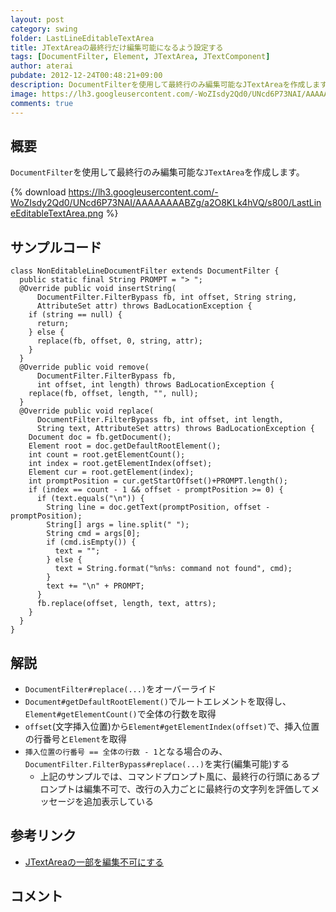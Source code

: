 ```yaml
---
layout: post
category: swing
folder: LastLineEditableTextArea
title: JTextAreaの最終行だけ編集可能になるよう設定する
tags: [DocumentFilter, Element, JTextArea, JTextComponent]
author: aterai
pubdate: 2012-12-24T00:48:21+09:00
description: DocumentFilterを使用して最終行のみ編集可能なJTextAreaを作成します。
image: https://lh3.googleusercontent.com/-WoZIsdy2Qd0/UNcd6P73NAI/AAAAAAAABZg/a2O8KLk4hVQ/s800/LastLineEditableTextArea.png
comments: true
---
```

## 概要
`DocumentFilter`を使用して最終行のみ編集可能な`JTextArea`を作成します。

{% download https://lh3.googleusercontent.com/-WoZIsdy2Qd0/UNcd6P73NAI/AAAAAAAABZg/a2O8KLk4hVQ/s800/LastLineEditableTextArea.png %}

## サンプルコード
<pre class="prettyprint"><code>class NonEditableLineDocumentFilter extends DocumentFilter {
  public static final String PROMPT = "&gt; ";
  @Override public void insertString(
      DocumentFilter.FilterBypass fb, int offset, String string,
      AttributeSet attr) throws BadLocationException {
    if (string == null) {
      return;
    } else {
      replace(fb, offset, 0, string, attr);
    }
  }
  @Override public void remove(
      DocumentFilter.FilterBypass fb,
      int offset, int length) throws BadLocationException {
    replace(fb, offset, length, "", null);
  }
  @Override public void replace(
      DocumentFilter.FilterBypass fb, int offset, int length,
      String text, AttributeSet attrs) throws BadLocationException {
    Document doc = fb.getDocument();
    Element root = doc.getDefaultRootElement();
    int count = root.getElementCount();
    int index = root.getElementIndex(offset);
    Element cur = root.getElement(index);
    int promptPosition = cur.getStartOffset()+PROMPT.length();
    if (index == count - 1 &amp;&amp; offset - promptPosition &gt;= 0) {
      if (text.equals("\n")) {
        String line = doc.getText(promptPosition, offset - promptPosition);
        String[] args = line.split(" ");
        String cmd = args[0];
        if (cmd.isEmpty()) {
          text = "";
        } else {
          text = String.format("%n%s: command not found", cmd);
        }
        text += "\n" + PROMPT;
      }
      fb.replace(offset, length, text, attrs);
    }
  }
}
</code></pre>

## 解説
- `DocumentFilter#replace(...)`をオーバーライド
- `Document#getDefaultRootElement()`でルートエレメントを取得し、`Element#getElementCount()`で全体の行数を取得
- `offset`(文字挿入位置)から`Element#getElementIndex(offset)`で、挿入位置の行番号と`Element`を取得
- `挿入位置の行番号 == 全体の行数 - 1`となる場合のみ、`DocumentFilter.FilterBypass#replace(...)`を実行(編集可能)する
    - 上記のサンプルでは、コマンドプロンプト風に、最終行の行頭にあるプロンプトは編集不可で、改行の入力ごとに最終行の文字列を評価してメッセージを追加表示している

<!-- dummy comment line for breaking list -->

## 参考リンク
- [JTextAreaの一部を編集不可にする](https://ateraimemo.com/Swing/NonEditableLine.html)

<!-- dummy comment line for breaking list -->

## コメント
